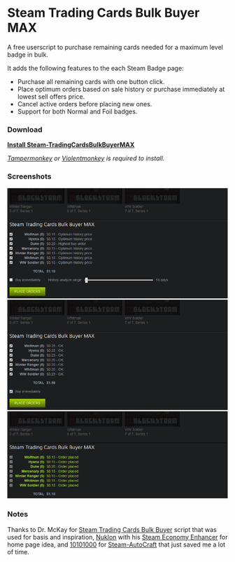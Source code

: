 # Steam Trading Cards Bulk Buyer MAX

A free userscript to purchase remaining cards needed for a maximum level badge in bulk.

It adds the following features to the each Steam Badge page:

* Purchase all remaining cards with one button click.
* Place optimum orders based on sale history or purchase immediately at lowest sell offers price.
* Cancel active orders before placing new ones.
* Support for both Normal and Foil badges.

### Download

**[Install Steam-TradingCardsBulkBuyerMAX](https://raw.githubusercontent.com/zhiletka/Steam-TradingCardsBulkBuyerMAX/master/Steam-TradingCardsBulkBuyerMAX.user.js)**

*[Tampermonkey](https://tampermonkey.net) or [Violentmonkey](https://violentmonkey.github.io) is required to install.*

### Screenshots

![](https://raw.githubusercontent.com/zhiletka/Steam-TradingCardsBulkBuyerMAX/master/Screenshots/01.png)
![](https://raw.githubusercontent.com/zhiletka/Steam-TradingCardsBulkBuyerMAX/master/Screenshots/02.png)
![](https://raw.githubusercontent.com/zhiletka/Steam-TradingCardsBulkBuyerMAX/master/Screenshots/03.png)

### Notes

Thanks to Dr. McKay for [Steam Trading Cards Bulk Buyer](https://bitbucket.org/Doctor_McKay/steam-trading-card-bulk-buyer) script that was used for basis and inspiration, [Nuklon](https://github.com/Nuklon) with his [Steam Economy Enhancer](https://github.com/Nuklon/Steam-Economy-Enhancer) for home page idea, and [10101000](https://github.com/10101000) for [Steam-AutoCraft](https://github.com/10101000/Steam-AutoCraft) that just saved me a lot of time.

